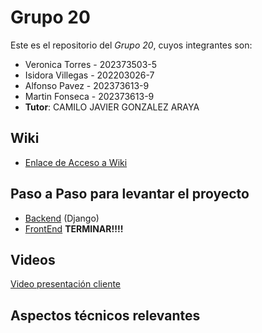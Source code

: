 # Grupo 20

Este es el repositorio del *Grupo 20*, cuyos integrantes son:

* Veronica Torres - 202373503-5
* Isidora Villegas - 202203026-7
* Alfonso Pavez - 202373613-9
* Martin Fonseca - 202373613-9
* **Tutor**: CAMILO JAVIER GONZALEZ ARAYA

## Wiki

* [Enlace de Acceso a Wiki](https://github.com/elmarto356/GRUPOInformagicos2025-PROYINF/wiki)

## Paso a Paso para levantar el proyecto

* [Backend](https://github.com/elmarto356/GRUPOInformagicos2025-PROYINF/blob/main/MontarBackend.md) (Django)
* [FrontEnd]() **TERMINAR!!!!**

## Videos

[Video presentación cliente](https://aula.usm.cl/mod/resource/view.php?id=6926137)

## Aspectos técnicos relevantes
